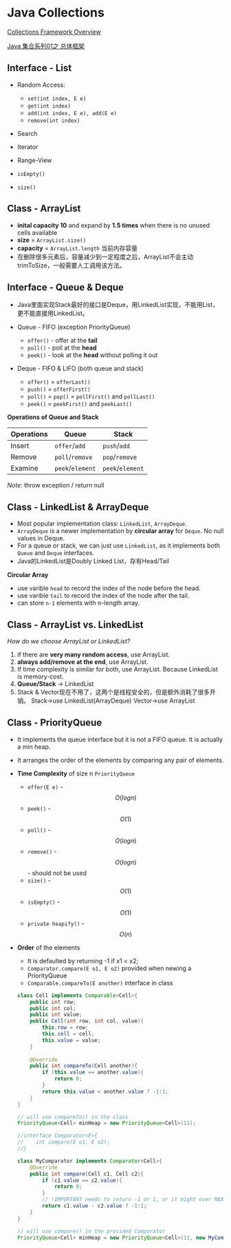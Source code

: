 <extoc></extoc>

# Java Collections

[Collections Framework Overview](https://docs.oracle.com/javase/8/docs/technotes/guides/collections/overview.html)

[Java 集合系列01之 总体框架](http://www.cnblogs.com/skywang12345/p/3308498.html)


## Interface - List

- Random Access:
    - `set(int index, E e)`
    - `get(int index)`
    - `add(int index, E e), add(E e)`
    - `remove(int index)`

- Search
- Iterator
- Range-View
- `isEmpty()`
- `size()`

## Class - ArrayList

- **inital capacity 10** and expand by **1.5 times** when there is no unused cells available 
- **size** = `ArrayList.size()`
- **capacity** = `ArrayList.length` 当前内存容量
- 在删除很多元素后，容量减少到一定程度之后，ArrayList不会主动trimToSize，一般需要人工调用该方法。


## Interface - Queue & Deque

- Java里面实现Stack最好的接口是Deque，用LinkedList实现，不能用List，更不能直接用LinkedList。

- Queue - FIFO (exception PriorityQueue)
    - `offer()` - offer at the **tail**
    - `poll()` - poll at the **head**
    - `peek()` - look at the **head** without polling it out

- Deque - FIFO & LIFO (both queue and stack)
    - `offer()` = `offerLast()`
    - `push()` = `offerFirst()`
    - `poll()` = `pop()` =  `pollFirst()` and `pollLast()`
    - `peek()` = `peekFirst()` and `peekLast()`

__Operations of Queue and Stack__

|    Operations    |    Queue      |    Stack    |
|       ----       |     ----      |     ----    |
| Insert  |   `offer`/`add`|`push`/`add` |
| Remove | `poll`/`remove` | `pop`/`remove`  |
| Examine| `peek`/`element`| `peek`/`element`|
*Note:* throw exception / return null

## Class - LinkedList & ArrayDeque

- Most popular implementation class: `LinkedList`, `ArrayDeque`.
- `ArrayDeque` is a newer implementation by **circular array** for `Deque`. No null values in Deque.
- For a queue or stack, we can just use `LinkedList`, as it implements both `Queue` and `Deque` interfaces.
- Java的LinkedList是Doubly Linked List，存有Head/Tail


__Circular Array__

- use varible `head` to record the index of the node before the head.
- use varible `tail` to record the index of the node after the tail.
- can store `n-1` elements with n-length array.

## Class - ArrayList vs. LinkedList

_How do we choose ArrayList or LinkedList?_

1. if there are **very many random access**, use ArrayList.
2. **always add/remove at the end**, use ArrayList.
3. If time complexity is similar for both, use ArrayList. Because LinkedList is memory-cost.
4. **Queue/Stack** -> LinkedList
5. Stack & Vector现在不用了，这两个是线程安全的，但是额外消耗了很多开销。
    Stack->use LinkedList(ArrayDeque)
    Vector->use ArrayList
    
## Class - PriorityQueue

- It implements the queue interface but it is not a FIFO queue. It is actually a min heap.
- It arranges the order of the elements by comparing any pair of elements.
- **Time Complexity** of size n `PriorityQueue`
    - `offer(E e)` - $$O(logn)$$
    - `peek()` - $$O(1)$$
    - `poll()` - $$O(logn)$$
    - `remove()` - $$O(logn)$$ - should not be used
    - `size()` - $$O(1)$$
    - `isEmpty()` - $$O(1)$$
    - `private heapify()` - $$O(n)$$
- **Order** of the elements
    - It is defaulted by returning -1 if x1 < x2;
    - `Comparator.compare(E o1, E o2)` provided when newing a PriorityQueue
    - `Comparable.compareTo(E another)` interface in class

    ```java    
    class Cell implements Comparable<Cell>{
        public int row;
        public int col;
        public int value;
        public Cell(int row, int col, value){
            this.row = row;
            this.cell = cell;
            this.value = value;
        }
        
        @Override
        public int compareTo(Cell another){
            if (this.value == another.value){
                return 0;
            }
            return this.value < another.value ? -1:1;
        }
    }
    
    // will use compareTo() in the class
    PriorityQueue<Cell> minHeap = new PriorityQueue<Cell>(11); 

    //interface Comparator<E>{
    //    int compare(E o1, E o2);
    //}
    
    class MyComparator implements Comparator<Cell>{
        @Override
        public int compare(Cell c1, Cell c2){
            if (c1.value == c2.value){
                return 0;
            }
            // !IMPORTANT needs to return -1 or 1, or it might over MAX_INT.
            return c1.value - c2.value ? -1:1; 
        }
    }
    
    // will use compare() in the provided Comparator
    PriorityQueue<Cell> minHeap = new PriorityQueue<Cell>(11, new MyComparator()); 
    ```